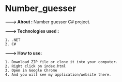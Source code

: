 # Number_guesser

<b>---> About : </b> Number guesser C# project.

<b>---> Technologies used : </b> 

    1. .NET
    2. C#
    
<b>---> How to use:</b> 

    1. Download ZIP file or clone it into your computer.
    2. Right click on index.html 
    3. Open in Google Chrome
    4. And you will see my application/website there.
